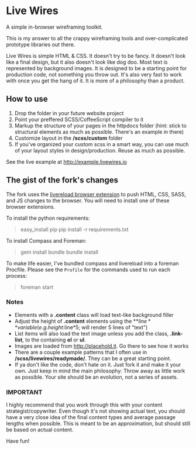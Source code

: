 Live Wires
=========

A simple in-browser wireframing toolkit.

This is my answer to all the crappy wireframing tools and over-complicated prototype libraries out there.

Live Wires is simple HTML & CSS. It doesn't try to be fancy. It doesn't look like a final design, but it also doesn't look like dog doo. Most text is represented by background images. It is designed to be a starting point for production code, not something you throw out. It's also very fast to work with once you get the hang of it. It is more of a philosophy than a product.

## How to use

1. Drop the folder in your future website project
2. Point your preffered SCSS/CoffeeScript compiler to it
3. Markup the structure of your pages in the httpdocs folder (hint: stick to structural elements as much as possible. There's an example in there)
4. Customize layout in the **/scss/custom** folder
5. If you've organized your custom scss in a smart way, you can use much of your layout styles in design/production. Reuse as much as possible.


See the live example at http://example.livewires.io

## The gist of the fork's changes

The fork uses the [livereload browser extension](http://feedback.livereload.com/knowledgebase/articles/86242-how-do-i-install-and-use-the-browser-extensions-) to push HTML, CSS, SASS, and JS changes to the browser. You will need to install one of these browser extensions.

To install the python requirements:

> easy_install pip
> pip install -r requirements.txt

To install Compass and Foreman:

> gem install bundle
> bundle install

To make life easier, I've bundled compass and livereload into a foreman Procfile. Please see the `Profile` for the commands used to run each process:

> foreman start

### Notes

* Elements with a **.content** class will load text-like background filler
* Adjust the height of **.content** elements using the **$line** variable (e.g. height:$line*5; will render 5 lines of "text")
* List items will also load the text image unless you add the class, **.link-list**, to the containing **ol** or **ul**.
* Images are loaded from http://placehold.it. Go there to see how it works
* There are a couple example patterns that I often use in **/scss/livewires/readymade/**. They can be a great starting point.
* If ya don't like the code, don't hate on it. Just fork it and make it your own. Just keep in mind the main philosophy: Throw away as little work as possible. Your site should be an evolution, not a series of assets.


### IMPORTANT

I highly recommend that you work through this with your content strategist/copywriter. Even though it's not showing actual text, you should have a very close idea of the final content types and average passage lengths when possible. This is meant to be an approximation, but should still be based on actual content.

Have fun!
